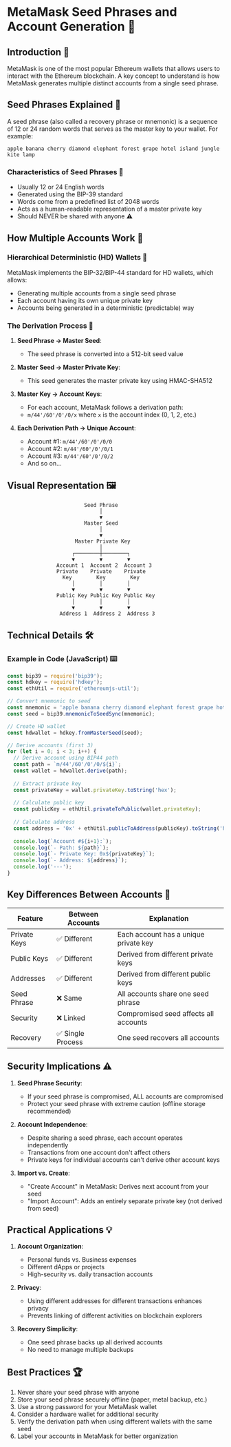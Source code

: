 # MetaMask Seed Phrases and Account Generation 🦊

## Introduction 🌱
MetaMask is one of the most popular Ethereum wallets that allows users to interact with the Ethereum blockchain. A key concept to understand is how MetaMask generates multiple distinct accounts from a single seed phrase.

## Seed Phrases Explained 🔑
A seed phrase (also called a recovery phrase or mnemonic) is a sequence of 12 or 24 random words that serves as the master key to your wallet. For example:
```
apple banana cherry diamond elephant forest grape hotel island jungle kite lamp
```

### Characteristics of Seed Phrases 📝
- Usually 12 or 24 English words
- Generated using the BIP-39 standard
- Words come from a predefined list of 2048 words
- Acts as a human-readable representation of a master private key
- Should NEVER be shared with anyone ⚠️

## How Multiple Accounts Work 👥

### Hierarchical Deterministic (HD) Wallets 🌳
MetaMask implements the BIP-32/BIP-44 standard for HD wallets, which allows:
- Generating multiple accounts from a single seed phrase
- Each account having its own unique private key
- Accounts being generated in a deterministic (predictable) way

### The Derivation Process 🧮

1. **Seed Phrase → Master Seed**:
   - The seed phrase is converted into a 512-bit seed value

2. **Master Seed → Master Private Key**:
   - This seed generates the master private key using HMAC-SHA512

3. **Master Key → Account Keys**:
   - For each account, MetaMask follows a derivation path:
   - `m/44'/60'/0'/0/x` where `x` is the account index (0, 1, 2, etc.)

4. **Each Derivation Path → Unique Account**:
   - Account #1: `m/44'/60'/0'/0/0`
   - Account #2: `m/44'/60'/0'/0/1`
   - Account #3: `m/44'/60'/0'/0/2`
   - And so on...

## Visual Representation 🖼️

```
                         Seed Phrase
                              │
                              ▼
                         Master Seed
                              │
                              ▼
                      Master Private Key
                              │
                     ┌────────┼────────┐
                     ▼        ▼        ▼
                Account 1  Account 2  Account 3
                Private    Private    Private
                  Key        Key        Key
                     │        │        │
                     ▼        ▼        ▼
                Public Key Public Key Public Key
                     │        │        │
                     ▼        ▼        ▼
                 Address 1  Address 2  Address 3
```

## Technical Details 🛠️

### Example in Code (JavaScript) ⌨️

```javascript
const bip39 = require('bip39');
const hdkey = require('hdkey');
const ethUtil = require('ethereumjs-util');

// Convert mnemonic to seed
const mnemonic = 'apple banana cherry diamond elephant forest grape hotel island jungle kite lamp';
const seed = bip39.mnemonicToSeedSync(mnemonic);

// Create HD wallet
const hdwallet = hdkey.fromMasterSeed(seed);

// Derive accounts (first 3)
for (let i = 0; i < 3; i++) {
  // Derive account using BIP44 path
  const path = `m/44'/60'/0'/0/${i}`;
  const wallet = hdwallet.derive(path);
  
  // Extract private key
  const privateKey = wallet.privateKey.toString('hex');
  
  // Calculate public key
  const publicKey = ethUtil.privateToPublic(wallet.privateKey);
  
  // Calculate address
  const address = '0x' + ethUtil.publicToAddress(publicKey).toString('hex');
  
  console.log(`Account #${i+1}:`);
  console.log(`- Path: ${path}`);
  console.log(`- Private Key: 0x${privateKey}`);
  console.log(`- Address: ${address}`);
  console.log('---');
}
```

## Key Differences Between Accounts 🔄

| Feature | Between Accounts | Explanation |
|---------|-----------------|-------------|
| Private Keys | ✅ Different | Each account has a unique private key |
| Public Keys | ✅ Different | Derived from different private keys |
| Addresses | ✅ Different | Derived from different public keys |
| Seed Phrase | ❌ Same | All accounts share one seed phrase |
| Security | ❌ Linked | Compromised seed affects all accounts |
| Recovery | ✅ Single Process | One seed recovers all accounts |

## Security Implications ⚠️

1. **Seed Phrase Security**:
   - If your seed phrase is compromised, ALL accounts are compromised
   - Protect your seed phrase with extreme caution (offline storage recommended)

2. **Account Independence**:
   - Despite sharing a seed phrase, each account operates independently
   - Transactions from one account don't affect others
   - Private keys for individual accounts can't derive other account keys

3. **Import vs. Create**:
   - "Create Account" in MetaMask: Derives next account from your seed
   - "Import Account": Adds an entirely separate private key (not derived from seed)

## Practical Applications 💡

1. **Account Organization**:
   - Personal funds vs. Business expenses
   - Different dApps or projects
   - High-security vs. daily transaction accounts

2. **Privacy**:
   - Using different addresses for different transactions enhances privacy
   - Prevents linking of different activities on blockchain explorers

3. **Recovery Simplicity**:
   - One seed phrase backs up all derived accounts
   - No need to manage multiple backups

## Best Practices 🏆

1. Never share your seed phrase with anyone
2. Store your seed phrase securely offline (paper, metal backup, etc.)
3. Use a strong password for your MetaMask wallet
4. Consider a hardware wallet for additional security
5. Verify the derivation path when using different wallets with the same seed
6. Label your accounts in MetaMask for better organization